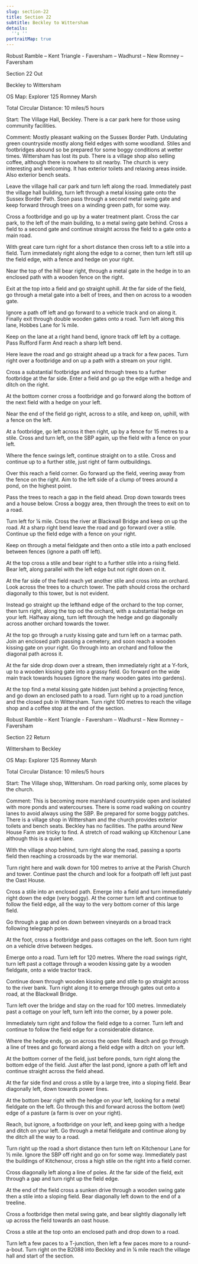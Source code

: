 ```yaml
---
slug: section-22
title: Section 22
subtitle: Beckley to Wittersham
details:
  '': ''
portraitMap: true
---
```

Robust Ramble – Kent Triangle - Faversham – Wadhurst – New Romney – Faversham

Section 22 Out

Beckley to Wittersham

OS Map: Explorer 125 Romney Marsh

Total Circular Distance: 10 miles/5 hours

Start: The Village Hall, Beckley. There is a car park here for those using community facilities.

Comment: Mostly pleasant walking on the Sussex Border Path. Undulating green countryside mostly along field edges with some woodland. Stiles and footbridges abound so be prepared for some boggy conditions at wetter times. Wittersham has lost its pub. There is a village shop also selling coffee, although there is nowhere to sit nearby. The church is very interesting and welcoming. It has exterior toilets and relaxing areas inside. Also exterior bench seats.

Leave the village hall car park and turn left along the road. Immediately past the village hall building, turn left through a metal kissing gate onto the Sussex Border Path. Soon pass through a second metal swing gate and keep forward through trees on a winding green path, for some way.

Cross a footbridge and go up by a water treatment plant. Cross the car park, to the left of the main building, to a metal swing gate behind. Cross a field to a second gate and continue straight across the field to a gate onto a main road.

With great care turn right for a short distance then cross left to a stile into a field. Turn immediately right along the edge to a corner, then turn left still up the field edge, with a fence and hedge on your right.

Near the top of the hill bear right, through a metal gate in the hedge in to an enclosed path with a wooden fence on the right.

Exit at the top into a field and go straight uphill. At the far side of the field, go through a metal gate into a belt of trees, and then on across to a wooden gate.

Ignore a path off left and go forward to a vehicle track and on along it. Finally exit through double wooden gates onto a road. Turn left along this lane, Hobbes Lane for ¼ mile.

Keep on the lane at a right hand bend, ignore track off left by a cottage. Pass Rufford Farm And reach a sharp left bend.

Here leave the road and go straight ahead up a track for a few paces. Turn right over a footbridge and on up a path with a stream on your right.

Cross a substantial footbridge and wind through trees to a further footbridge at the far side. Enter a field and go up the edge with a hedge and ditch on the right.

At the bottom corner cross a footbridge and go forward along the bottom of the next field with a hedge on your left.

Near the end of the field go right, across to a stile, and keep on, uphill, with a fence on the left.

At a footbridge, go left across it then right, up by a fence for 15 metres to a stile. Cross and turn left, on the SBP again, up the field with a fence on your left.

Where the fence swings left, continue straight on to a stile. Cross and continue up to a further stile, just right of farm outbuildings.

Over this reach a field corner. Go forward up the field, veering away from the fence on the right. Aim to the left side of a clump of trees around a pond, on the highest point.

Pass the trees to reach a gap in the field ahead. Drop down towards trees and a house below. Cross a boggy area, then through the trees to exit on to a road.

Turn left for ¼ mile. Cross the river at Blackwall Bridge and keep on up the road. At a sharp right bend leave the road and go forward over a stile. Continue up the field edge with a fence on your right.

Keep on through a metal fieldgate and then onto a stile into a path enclosed between fences (ignore a path off left).

At the top cross a stile and bear right to a further stile into a rising field. Bear left, along parallel with the left edge but not right down on it.

At the far side of the field reach yet another stile and cross into an orchard. Look across the trees to a church tower. The path should cross the orchard diagonally to this tower, but is not evident.

Instead go straight up the lefthand edge of the orchard to the top corner, then turn right, along the top od the orchard, with a substantial hedge on your left. Halfway along, turn left through the hedge and go diagonally across another orchard towards the tower.

At the top go through a rusty kissing gate and turn left on a tarmac path. Join an enclosed path passing a cemetery, and soon reach a wooden kissing gate on your right. Go through into an orchard and follow the diagonal path across it.

At the far side drop down over a stream, then immediately right at a Y-fork, up to a wooden kissing gate into a grassy field. Go forward on the wide main track towards houses (ignore the many wooden gates into gardens).

At the top find a metal kissing gate hidden just behind a projecting fence, and go down an enclosed path to a road. Turn right up to a road junction and the closed pub in Wittersham. Turn right 100 metres to reach the village shop and a coffee stop at the end of the section.

Robust Ramble – Kent Triangle - Faversham – Wadhurst – New Romney – Faversham

Section 22 Return

Wittersham to Beckley

OS Map: Explorer 125 Romney Marsh

Total Circular Distance: 10 miles/5 hours

Start: The Village shop, Wittersham. On road parking only, some places by the church.

Comment: This is becoming more marshland countryside open and isolated with more ponds and watercourses. There is some road walking on country lanes to avoid always using the SBP. Be prepared for some boggy patches. There is a village shop in Wittersham and the church provides exterior toilets and bench seats. Beckley has no facilities. The paths around New House Farm are tricky to find. A stretch of road walking up Kitchenour Lane although this is a quiet lane.

With the village shop behind, turn right along the road, passing a sports field then reaching a crossroads by the war memorial.

Turn right here and walk down for 100 metres to arrive at the Parish Church and tower. Continue past the church and look for a footpath off left just past the Oast House.

Cross a stile into an enclosed path. Emerge into a field and turn immediately right down the edge (very boggy). At the corner turn left and continue to follow the field edge, all the way to the very bottom corner of this large field.

Go through a gap and on down between vineyards on a broad track following telegraph poles.

At the foot, cross a footbridge and pass cottages on the left. Soon turn right on a vehicle drive between hedges.

Emerge onto a road. Turn left for 120 metres. Where the road swings right, turn left past a cottage through a wooden kissing gate by a wooden fieldgate, onto a wide tractor track.

Continue down through wooden kissing gate and stile to go straight across to the river bank. Turn right along it to emerge through gates out onto a road, at the Blackwall Bridge.

Turn left over the bridge and stay on the road for 100 metres. Immediately past a cottage on your left, turn left into the corner, by a power pole.

Immediately turn right and follow the field edge to a corner. Turn left and continue to follow the field edge for a considerable distance.

Where the hedge ends, go on across the open field. Reach and go through a line of trees and go forward along a field edge with a ditch on  your left.

At the bottom corner of the field, just before ponds, turn right along the bottom edge of the field. Just after the last pond, ignore a path off left and continue straight across the field ahead.

At the far side find and cross a stile by a large tree, into a sloping field. Bear diagonally left, down towards power lines.

At the bottom bear right with the hedge on your left, looking for a metal fieldgate on the left. Go through this and forward across the bottom (wet) edge of a pasture (a farm is over on your right).

Reach, but ignore, a footbridge on your left, and keep going with a hedge and ditch on your left. Go through a metal fieldgate and continue along by the ditch all the way to a road.

Turn right up the road a short distance then turn left on Kitchenour Lane for ½ mile. Ignore the SBP off right and go on for some way. Immediately past the buildings of Kitchenour, cross a high stile on the right into a field corner.

Cross diagonally left along a line of poles. At the far side of the field, exit through a gap and turn right up the field edge.

At the end of the field cross a sunken drive through a wooden swing gate then a stile into a sloping field. Bear diagonally left down to the end of a treeline.

Cross a footbridge then metal swing gate, and bear slightly diagonally left up across the field towards an oast house.

Cross a stile at the top onto an enclosed path and drop down to a road.

Turn left a few paces to a T-junction, then left a few paces more to a round-a-bout. Turn right on the B2088 into Beckley and in ¼ mile reach the village hall and start of the section.
